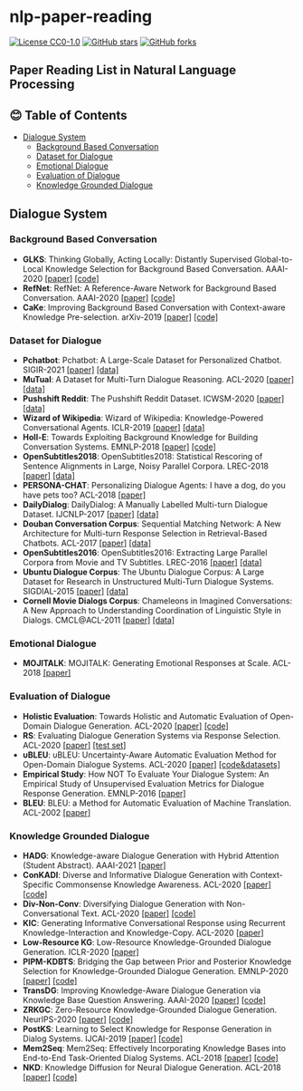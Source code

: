 # nlp-paper-reading

[![License CC0-1.0](https://img.shields.io/badge/License-CC0--1.0-blue.svg)](https://github.com/dongwenhan/nlp-paper-reading/blob/master/LICENSE)
[![GitHub stars](https://img.shields.io/github/stars/dongwenhan/nlp-paper-reading.svg?style=social&label=Star&maxAge=10)](https://github.com/dongwenhan/nlp-paper-reading/stargazers/)
[![GitHub forks](https://img.shields.io/github/forks/dongwenhan/nlp-paper-reading?style=social&label=Fork&maxAge=10)](https://github.com/dongwenhan/nlp-paper-reading/network/members/)

## Paper Reading List in Natural Language Processing

## :blush: Table of Contents

- [Dialogue System](#dialogue-system)
    - [Background Based Conversation](#background-based-conversation)
    - [Dataset for Dialogue](#dataset-for-dialogue)
    - [Emotional Dialogue](#emotional-dialogue)
    - [Evaluation of Dialogue](#evaluation-of-dialogue)
    - [Knowledge Grounded Dialogue](#knowledge-grounded-dialogue)

## Dialogue System

### Background Based Conversation

* **GLKS**: Thinking Globally, Acting Locally: Distantly Supervised Global-to-Local Knowledge Selection for Background Based Conversation. AAAI-2020 [[paper]](https://ojs.aaai.org//index.php/AAAI/article/view/6395) [[code]](https://github.com/PengjieRen/GLKS)
* **RefNet**: RefNet: A Reference-Aware Network for Background Based Conversation. AAAI-2020 [[paper]](https://ojs.aaai.org//index.php/AAAI/article/view/6370) [[code]](https://github.com/ChuanMeng/RefNet)
* **CaKe**: Improving Background Based Conversation with Context-aware Knowledge Pre-selection. arXiv-2019 [[paper]](https://arxiv.org/abs/1906.06685) [[code]](https://github.com/repozhang/bbc-pre-selection)

### Dataset for Dialogue

* **Pchatbot**: Pchatbot: A Large-Scale Dataset for Personalized Chatbot. SIGIR-2021 [[paper]](https://dl.acm.org/doi/10.1145/3404835.3463239) [[data]](https://github.com/qhjqhj00/SIGIR2021-Pchatbot)
* **MuTual**: A Dataset for Multi-Turn Dialogue Reasoning. ACL-2020 [[paper]](https://www.aclweb.org/anthology/2020.acl-main.130/) [[data]](https://github.com/Nealcly/MuTual)
* **Pushshift Reddit**: The Pushshift Reddit Dataset. ICWSM-2020 [[paper]](https://ojs.aaai.org//index.php/ICWSM/article/view/7347) [[data]](https://files.pushshift.io/reddit/)
* **Wizard of Wikipedia**: Wizard of Wikipedia: Knowledge-Powered Conversational Agents. ICLR-2019 [[paper]](https://openreview.net/forum?id=r1l73iRqKm) [[data]](https://parl.ai/projects/wizard_of_wikipedia/)
* **Holl-E**: Towards Exploiting Background Knowledge for Building Conversation Systems. EMNLP-2018 [[paper]](https://www.aclweb.org/anthology/D18-1255/) [[code]](https://github.com/nikitacs16/Holl-E)
* **OpenSubtitles2018**: OpenSubtitles2018: Statistical Rescoring of Sentence Alignments in Large, Noisy Parallel Corpora. LREC-2018 [[paper]](http://www.lrec-conf.org/proceedings/lrec2018/summaries/294.html) [[data]](https://opus.nlpl.eu/OpenSubtitles2018.php)
* **PERSONA-CHAT**: Personalizing Dialogue Agents: I have a dog, do you have pets too? ACL-2018 [[paper]](https://www.aclweb.org/anthology/P18-1205/)
* **DailyDialog**: DailyDialog: A Manually Labelled Multi-turn Dialogue Dataset. IJCNLP-2017 [[paper]](https://www.aclweb.org/anthology/I17-1099/) [[data]](http://yanran.li/dailydialog)
* **Douban Conversation Corpus**: Sequential Matching Network: A New Architecture for Multi-turn Response Selection in Retrieval-Based Chatbots. ACL-2017 [[paper]](https://www.aclweb.org/anthology/P17-1046/) [[data]](https://github.com/MarkWuNLP/MultiTurnResponseSelection)
* **OpenSubtitles2016**: OpenSubtitles2016: Extracting Large Parallel Corpora from Movie and TV Subtitles. LREC-2016 [[paper]](http://www.lrec-conf.org/proceedings/lrec2016/summaries/947.html) [[data]](http://opus.lingfil.uu.se/OpenSubtitles2016.php)
* **Ubuntu Dialogue Corpus**: The Ubuntu Dialogue Corpus: A Large Dataset for Research in Unstructured Multi-Turn Dialogue Systems. SIGDIAL-2015 [[paper]](https://www.aclweb.org/anthology/W15-4640/) [[data]](http://www.cs.mcgill.ca/~jpineau/datasets/ubuntu-corpus-1.0)
* **Cornell Movie Dialogs Corpus**: Chameleons in Imagined Conversations: A New Approach to Understanding Coordination of Linguistic Style in Dialogs. CMCL@ACL-2011 [[paper]](https://www.aclweb.org/anthology/W11-0609/) [[data]](https://www.cs.cornell.edu/~cristian/Chameleons_in_imagined_conversations.html)

### Emotional Dialogue

* **MOJITALK**: MOJITALK: Generating Emotional Responses at Scale. ACL-2018 [[paper]](https://www.aclweb.org/anthology/P18-1104/)

### Evaluation of Dialogue

* **Holistic Evaluation**: Towards Holistic and Automatic Evaluation of Open-Domain Dialogue Generation. ACL-2020 [[paper]](https://www.aclweb.org/anthology/2020.acl-main.333/) [[code]](https://github.com/alexzhou907/dialogue_evaluation)
* **RS**: Evaluating Dialogue Generation Systems via Response Selection. ACL-2020 [[paper]](https://www.aclweb.org/anthology/2020.acl-main.55/) [[test set]](https://github.com/cl-tohoku/eval-via-selection)
* **υBLEU**: υBLEU: Uncertainty-Aware Automatic Evaluation Method for Open-Domain Dialogue Systems. ACL-2020 [[paper]](https://www.aclweb.org/anthology/2020.acl-srw.27/) [[code&datasets]](http://www.tkl.iis.u-tokyo.ac.jp/~tsuta/acl-srw-2020/)
* **Empirical Study**: How NOT To Evaluate Your Dialogue System: An Empirical Study of Unsupervised Evaluation Metrics for Dialogue Response Generation. EMNLP-2016 [[paper]](https://www.aclweb.org/anthology/D16-1230/)
* **BLEU**: BLEU: a Method for Automatic Evaluation of Machine Translation. ACL-2002 [[paper]](https://www.aclweb.org/anthology/P02-1040/)

### Knowledge Grounded Dialogue

* **HADG**: Knowledge-aware Dialogue Generation with Hybrid Attention (Student Abstract). AAAI-2021 [[paper]](https://ojs.aaai.org/index.php/AAAI/article/view/17972)
* **ConKADI**: Diverse and Informative Dialogue Generation with Context-Specific Commonsense Knowledge Awareness. ACL-2020 [[paper]](https://www.aclweb.org/anthology/2020.acl-main.515/) [[code]](https://github.com/pku-sixing/ACL2020-ConKADI)
* **Div-Non-Conv**: Diversifying Dialogue Generation with Non-Conversational Text. ACL-2020 [[paper]](https://www.aclweb.org/anthology/2020.acl-main.634/) [[code]](https://github.com/chin-gyou/Div-Non-Conv)
* **KIC**: Generating Informative Conversational Response using Recurrent Knowledge-Interaction and Knowledge-Copy. ACL-2020 [[paper]](https://www.aclweb.org/anthology/2020.acl-main.6/)
* **Low-Resource KG**: Low-Resource Knowledge-Grounded Dialogue Generation. ICLR-2020 [[paper]](https://openreview.net/forum?id=rJeIcTNtvS)
* **PIPM-KDBTS**: Bridging the Gap between Prior and Posterior Knowledge Selection for Knowledge-Grounded Dialogue Generation. EMNLP-2020 [[paper]](https://www.aclweb.org/anthology/2020.emnlp-main.275/) [[code]](https://github.com/youngornever/bridge_latent_knowledge_selection_gap_for_conversation)
* **TransDG**: Improving Knowledge-Aware Dialogue Generation via Knowledge Base Question Answering. AAAI-2020 [[paper]](https://ojs.aaai.org//index.php/AAAI/article/view/6453) [[code]](https://github.com/siat-nlp/TransDG)
* **ZRKGC**: Zero-Resource Knowledge-Grounded Dialogue Generation. NeurIPS-2020 [[paper]](https://proceedings.neurips.cc/paper/2020/hash/609c5e5089a9aa967232aba2a4d03114-Abstract.html) [[code]](https://github.com/nlpxucan/ZRKGC)
* **PostKS**: Learning to Select Knowledge for Response Generation in Dialog Systems. IJCAI-2019 [[paper]](https://www.ijcai.org/proceedings/2019/0706/) [[code]](https://github.com/bzantium/Posterior-Knowledge-Selection)
* **Mem2Seq**: Mem2Seq: Effectively Incorporating Knowledge Bases into End-to-End Task-Oriented Dialog Systems. ACL-2018 [[paper]](https://www.aclweb.org/anthology/P18-1136/) [[code]](https://github.com/HLTCHKUST/Mem2Seq)
* **NKD**: Knowledge Diffusion for Neural Dialogue Generation. ACL-2018 [[paper]](https://www.aclweb.org/anthology/P18-1138/) [[code]](https://github.com/liushuman/neural-knowledge-diffusion)